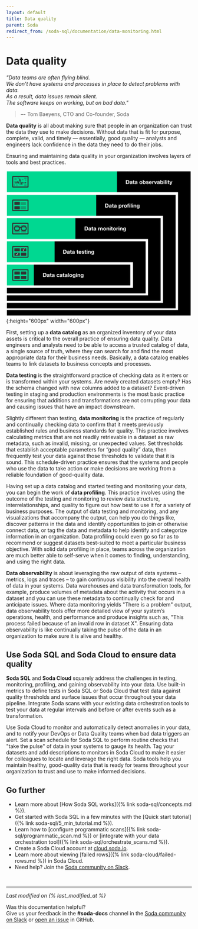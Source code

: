```yaml
---
layout: default
title: Data quality
parent: Soda
redirect_from: /soda-sql/documentation/data-monitoring.html
---
```


# Data quality 

*"Data teams are often flying blind. <br />We don’t have systems and processes in place to detect problems with data.  <br />As a result, data issues remain silent. <br />The software keeps on working, but on bad data."* <br />
 > –- Tom Baeyens, CTO and Co-founder, Soda

**Data quality** is all about making sure that people in an organization can trust the data they use to make decisions. Without data that is fit for purpose, complete, valid, and timely — essentially, good quality — analysts and engineers lack confidence in the data they need to do their jobs.

Ensuring and maintaining data quality in your organization involves layers of tools and best practices.

![data-quality](/assets/images/data-quality.png){:height="600px" width="600px"}

First, setting up a **data catalog** as an organized inventory of your data assets is critical to the overall practice of ensuring data quality. Data engineers and analysts need to be able to access a trusted catalog of data, a single source of truth, where they can search for and find the most appropriate data for their business needs. Basically, a data catalog enables teams to link datasets to business concepts and processes.

**Data testing** is the straightforward practice of checking data as it enters or is transformed within your systems. Are newly created datasets empty? Has the schema changed with new columns added to a dataset? Event-driven testing in staging and production environments is the most basic practice for ensuring that additions and transformations are not corrupting your data and causing issues that have an impact downstream.

Slightly different than testing, **data monitoring** is the practice of regularly and continually checking data to confirm that it meets previously established rules and business standards for quality. This practice involves calculating metrics that are not readily retrievable in a dataset as raw metadata, such as invalid, missing, or unexpected values. Set thresholds that establish acceptable parameters for “good quality” data, then frequently test your data against those thresholds to validate that it is sound. This schedule-driven practice ensures that the systems and people who use the data to take action or make decisions are working from a reliable foundation of good-quality data.

Having set up a data catalog and started testing and monitoring your data, you can begin the work of **data profiling**. This practice involves using the outcome of the testing and monitoring to review data structure, interrelationships, and quality to figure out how best to use it for a variety of business purposes. The output of data testing and monitoring, and any visualizations that accompany the output, can help you do things like, discover patterns in the data and identify opportunities to join or otherwise connect data, or tag the data and metadata to help identify and categorize information in an organization. Data profiling could even go so far as to recommend or suggest datasets best-suited to meet a particular business objective. With solid data profiling in place, teams across the organization are much better able to self-serve when it comes to finding, understanding, and using the right data.

**Data observability** is about leveraging the raw output of data systems – metrics, logs and traces – to gain continuous visibility into the overall health of data in your systems. Data warehouses and data transformation tools, for example, produce volumes of metadata about the activity that occurs in a dataset and you can use these metadata to continually check for and anticipate issues. Where data monitoring yields "There is a problem" output, data observability tools offer more detailed view of your system’s operations, health, and performance and produce insights such as, "This process failed because of an invalid row in dataset X". Ensuring data observability is like continually taking the pulse of the data in an organization to make sure it is alive and healthy.

## Use Soda SQL and Soda Cloud to ensure data quality

**Soda SQL** and **Soda Cloud** squarely address the challenges in testing, monitoring, profiling, and gaining observability into your data. Use built-in metrics to define tests in Soda SQL or Soda Cloud that test data against quality thresholds and surface issues that occur throughout your data pipeline. Integrate Soda scans with your existing data orchestration tools to test your data at regular intervals and before or after events such as a transformation.

Use Soda Cloud to monitor and automatically detect anomalies in your data, and to notify your DevOps or Data Quality teams when bad data triggers an alert. Set a scan schedule for Soda SQL to perform routine checks that "take the pulse" of data in your systems to gauge its health. Tag your datasets and add descriptions to monitors in Soda Cloud to make it easier for colleagues to locate and leverage the right data. Soda tools help you maintain healthy, good-quality data that is ready for teams throughout your organization to trust and use to make informed decisions.


## Go further

* Learn more about [How Soda SQL works]({% link soda-sql/concepts.md %}).
* Get started with Soda SQL in a few minutes with the [Quick start tutorial]({% link soda-sql/5_min_tutorial.md %}).
* Learn how to [configure programmatic scans]({% link soda-sql/programmatic_scan.md %}) or [integrate with your data orchestration tool]({% link soda-sql/orchestrate_scans.md %}).
* Create a Soda Cloud account at <a href="https://cloud.soda.io/signup" target="_blank"> cloud.soda.io</a>.
* Learn more about viewing [failed rows]({% link soda-cloud/failed-rows.md %}) in Soda Cloud.
* Need help? Join the <a href="http://community.soda.io/slack" target="_blank"> Soda community on Slack</a>.

<br />

---
*Last modified on {% last_modified_at %}*

Was this documentation helpful? <br /> Give us your feedback in the **#soda-docs** channel in the <a href="http://community.soda.io/slack" target="_blank"> Soda community on Slack</a> or <a href="https://github.com/sodadata/docs/issues/new" target="_blank">open an issue</a> in GitHub.